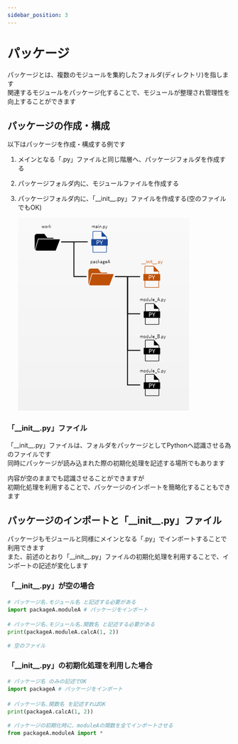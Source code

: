 ```yaml
---
sidebar_position: 3
---
```


# パッケージ
パッケージとは、複数のモジュールを集約したフォルダ(ディレクトリ)を指します  
関連するモジュールをパッケージ化することで、モジュールが整理され管理性を向上することができます  

## パッケージの作成・構成
以下はパッケージを作成・構成する例です  
1. メインとなる「.py」ファイルと同じ階層へ、パッケージフォルダを作成する
2. パッケージフォルダ内に、モジュールファイルを作成する
3. パッケージフォルダ内に、「\_\_init\_\_.py」ファイルを作成する(空のファイルでもOK)  

    ![package](./images/package.png)

### 「\_\_init\_\_.py」ファイル
「\_\_init\_\_.py」ファイルは、フォルダをパッケージとしてPythonへ認識させる為のファイルです  
同時にパッケージが読み込まれた際の初期化処理を記述する場所でもあります  

内容が空のままでも認識させることができますが  
初期化処理を利用することで、パッケージのインポートを簡略化することもできます

## パッケージのインポートと「\_\_init\_\_.py」ファイル
パッケージもモジュールと同様にメインとなる「.py」でインポートすることで利用できます  
また、前述のとおり「\_\_init\_\_.py」ファイルの初期化処理を利用することで、インポートの記述が変化します  

### 「\_\_init\_\_.py」が空の場合
``` python title="main.py"
# パッケージ名.モジュール名 と記述する必要がある
import packageA.moduleA # パッケージをインポート

# パッケージ名.モジュール名.関数名 と記述する必要がある
print(packageA.moduleA.calcA(1, 2))
```

``` python title="./packageA/__init__.py"
# 空のファイル
```

### 「\_\_init\_\_.py」の初期化処理を利用した場合
``` python title="main.py"
# パッケージ名 のみの記述でOK
import packageA # パッケージをインポート

# パッケージ名.関数名 を記述すればOK
print(packageA.calcA(1, 2))
```

``` python title="./packageA/__init__.py"
# パッケージの初期化時に、moduleAの関数を全てインポートさせる
from packageA.moduleA import *
```
